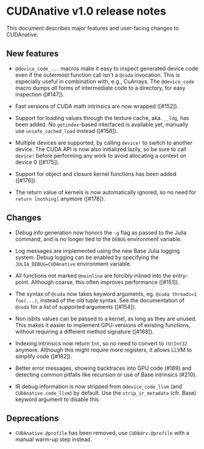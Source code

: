CUDAnative v1.0 release notes
=============================

This document describes major features and user-facing changes to CUDAnative.


New features
------------

  * `@device_code_...` macros make it easy to inspect generated device code even
    if the outermost function call isn't a `@cuda` invocation. This is especially
    useful in combination with, e.g., CuArrays. The `@device_code` macro dumps
    _all_ forms of intermediate code to a directory, for easy inspection ([#147]).

  * Fast versions of CUDA math intrinsics are now wrapped ([#152]).

  * Support for loading values through the texture cache, aka. `__ldg`, has been
    added. No `getindex`-based interfaced is available yet, manually use
    `unsafe_cached_load` instead ([#158]).

  * Multiple devices are supported, by calling `device!` to switch to another
    device. The CUDA API is now also initialized lazily, so be sure to call
    `device!` before performing any work to avoid allocating a context on device
    0 ([#175]).

  * Support for object and closure kernel functions has been added ([#176]).

  * The return value of kernels is now automatically ignored, so no need for
    `return [nothing]` anymore ([#178]).


Changes
-------

  * Debug info generation now honors the `-g` flag as passed to the Julia command,
    and is no longer tied to the `DEBUG` environment variable.

  * Log messages are implemented using the new Base Julia logging system. Debug
    logging can be enabled by specifying the `JULIA_DEBUG=CUDAnative` environment
    variable.

  * All functions not marked `@noinline` are forcibly inlined into the
    entry-point. Although coarse, this often improves performance ([#151]).

  * The syntax of `@cuda` now takes keyword arguments, eg. `@cuda threads=1
    foo(...)`, instead of the old tuple syntax. See the documentation of `@cuda`
    for a list of supported arguments ([#154]).

  * Non isbits values can be passed to a kernel, as long as they are unused. This
    makes it easier to implement GPU-versions of existing functions, without
    requiring a different method signature ([#168]).

  * Indexing intrinsics now return `Int`, so no need to convert to `(U)Int32`
    anymore. Although this might require more registers, it allows LLVM to
    simplify code ([#182]).

  * Better error messages, showing backtraces into GPU code (#189) and detecting
    common pitfalls like recursion or use of Base intrinsics (#210).

  * IR debug information is now stripped from `@device_code_llvm` (and
    `CUDAnative.code_llvm`) by default. Use the `strip_ir_metadata` (cfr. Base)
    keyword argument to disable this.


Deprecations
------------

  * `CUDAnative.@profile` has been removed, use `CUDAdrv.@profile` with a manual
    warm-up step instead.
